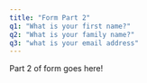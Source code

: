 ```yaml
---
title: "Form Part 2"
q1: "What is your first name?"
q2: "What is your family name?"
q3: "what is your email address"
---
```

Part 2 of form goes here!

